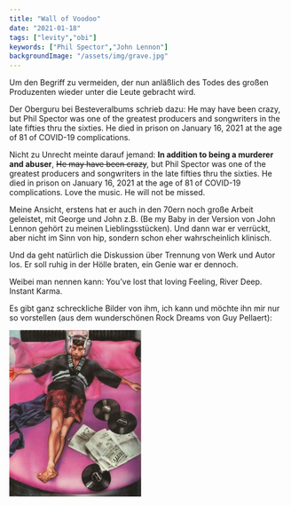 ```yaml
---
title: "Wall of Voodoo"
date: "2021-01-18"
tags: ["levity","obi"]
keywords: ["Phil Spector","John Lennon"]
backgroundImage: "/assets/img/grave.jpg"
---
```


Um den Begriff zu vermeiden, der nun anläßlich des Todes des großen Produzenten wieder unter die Leute gebracht wird. 

Der Oberguru bei Besteveralbums schrieb dazu: He may have been crazy, but Phil Spector was one of the greatest producers and songwriters in the late fifties thru the sixties. He died in prison on January 16, 2021 at the age of 81 of COVID-19 complications.

Nicht zu Unrecht meinte darauf jemand: **In addition to being a murderer and abuser**, <del>He may have been crazy</del>, but Phil Spector was one of the greatest producers and songwriters in the late fifties thru the sixties. He died in prison on January 16, 2021 at the age of 81 of COVID-19 complications. Love the music. He will not be missed.

Meine Ansicht, erstens hat er auch in den 70ern noch große Arbeit geleistet, mit George und John z.B. (Be my Baby in der Version von John Lennon gehört zu meinen Lieblingsstücken). Und dann war er verrückt, aber nicht im Sinn von hip, sondern schon eher wahrscheinlich klinisch. 

Und da geht natürlich die Diskussion über Trennung von Werk und Autor los.
Er soll ruhig in der Hölle braten, ein Genie war er dennoch.

Weibei man nennen kann: You’ve lost that loving Feeling, River Deep. Instant Karma.

Es gibt ganz schreckliche Bilder von ihm, ich kann und möchte ihn mir nur so vorstellen (aus dem wunderschönen Rock Dreams von Guy Pellaert):

![Phil](/assets/img/phil.jpg)